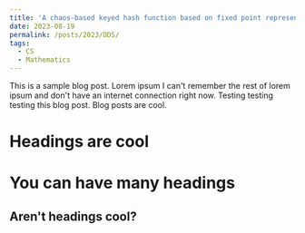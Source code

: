 ```yaml
---
title: 'A chaos-based keyed hash function based on fixed point representation'
date: 2023-08-19
permalink: /posts/2023/DDS/
tags:
  - CS
  - Mathematics
---
```


This is a sample blog post. Lorem ipsum I can't remember the rest of lorem ipsum and don't have an internet connection right now. Testing testing testing this blog post. Blog posts are cool. 

Headings are cool
======

You can have many headings
======

Aren't headings cool?
------
